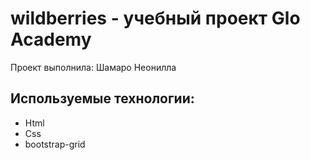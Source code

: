 # wildberries - учебный проект Glo Academy
Проект выполнила: Шамаро Неонилла

## Используемые технологии: 
- Html
- Css
- bootstrap-grid
